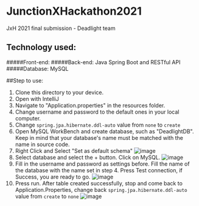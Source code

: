 # JunctionXHackathon2021
JxH 2021 final submission - Deadlight team

## Technology used:
#####Front-end: 
#####Back-end: Java Spring Boot and RESTful API
#####Database: MySQL

##Step to use:
1. Clone this directory to your device.
2. Open with IntelliJ
3. Navigate to "Application.properties" in the resources folder.
4. Change username and password to the default ones in your local computer.
5. Change `spring.jpa.hibernate.ddl-auto` value from `none` to `create`
6. Open MySQL WorkBench and create database, such as "DeadlightDB". Keep in mind that your database's name must be matched with the name in source code.
7. Right Click and Select "Set as default schema"
![image](https://user-images.githubusercontent.com/69025561/145685177-8f802f29-0173-4a88-abad-2d432fabde47.png)
8. Select database and select the + button. Click on MySQL.
![image](https://user-images.githubusercontent.com/69025561/145685214-20d159bc-0f40-476b-bd50-124177f70451.png)
9. Fill in the username and password as settings before. Fill the name of the database with the name set in step 4. Press Test connection, if Success, you are ready to go.
![image](https://user-images.githubusercontent.com/69025561/145685301-d82d0c64-68c4-4599-b136-38cf21fe88ac.png)
10. Press run. After table created successfully, stop and come back to Application.Properties, change back `spring.jpa.hibernate.ddl-auto` value from `create` to `none`
![image](https://user-images.githubusercontent.com/69025561/145685366-043799fa-6af0-4f9d-8e9f-b70cb304c7a2.png)
